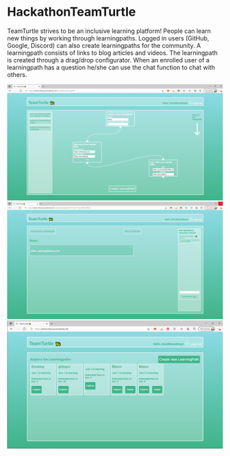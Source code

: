 # HackathonTeamTurtle

TeamTurtle strives to be an inclusive learning platform! People can learn new things by working through learningpaths. Logged in users (GitHub, Google, Discord) can also create learningpaths for the community. A learningpath consists of links to blog articles and videos. The learningpath is created through a drag/drop configurator. When an enrolled user of a learningpath has a question he/she can use the chat function to chat with others.   

<img src="https://raw.githubusercontent.com/DavidEggenberger/HackathonTeamTurtle/master/TeamTurtle.PNG"/>
<img src="https://raw.githubusercontent.com/DavidEggenberger/HackathonTeamTurtle/master/TeamTurtle1.PNG"/>
<img src="https://raw.githubusercontent.com/DavidEggenberger/HackathonTeamTurtle/master/TeamTurtle2.PNG"/>
